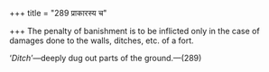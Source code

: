 +++
title = "289 प्राकारस्य च"

+++
The penalty of banishment is to be inflicted only in the case of damages
done to the walls, ditches, etc. of a fort.

‘*Ditch*’—deeply dug out parts of the ground.—(289)


